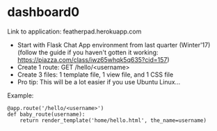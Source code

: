 # dashboard0

Link to application: featherpad.herokuapp.com

 - Start with Flask Chat App environment from last quarter (Winter'17)
(follow the guide if you haven't gotten it working: https://piazza.com/class/iwz65whqk5q635?cid=157)
 - Create 1 route: GET /hello/\<username\>
 - Create 3 files: 1 template file, 1 view file, and 1 CSS file
 - Pro tip: This will be a lot easier if you use Ubuntu Linux...


Example:

	@app.route('/hello/<username>')
	def baby_route(username):
		return render_template('home/hello.html', the_name=username)
